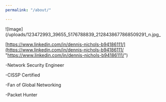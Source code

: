 ```yaml
---
permalink: "/about/"

---
```

!\[Image\](/uploads/123472993_39655_5176788839_2128438677868509291_n.jpg_

[https://www.linkedin.com/in/dennis-nichols-b94186111/](https://www.linkedin.com/in/dennis-nichols-b94186111/ "https://www.linkedin.com/in/dennis-nichols-b94186111/")

\-Network Security Engineer

\-CISSP Certified

\-Fan of Global Networking

\-Packet Hunter